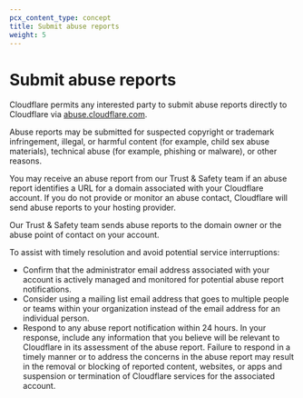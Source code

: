```yaml
---
pcx_content_type: concept
title: Submit abuse reports
weight: 5
---
```


# Submit abuse reports

Cloudflare permits any interested party to submit abuse reports directly to Cloudflare via [abuse.cloudflare.com](https://abuse.cloudflare.com/). 

Abuse reports may be submitted for suspected copyright or trademark infringement, illegal, or harmful content (for example, child sex abuse materials), technical abuse (for example, phishing or malware), or other reasons. 

You may receive an abuse report from our Trust & Safety team if an abuse report identifies a URL for a domain associated with your Cloudflare account. If you do not provide or monitor an abuse contact, Cloudflare will send abuse reports to your hosting provider.

Our Trust & Safety team sends abuse reports to the domain owner or the abuse point of contact on your account.

To assist with timely resolution and avoid potential service interruptions:

* Confirm that the administrator email address associated with your account is actively managed and monitored for potential abuse report notifications.
* Consider using a mailing list email address that goes to multiple people or teams within your organization instead of the email address for an individual person.
* Respond to any abuse report notification within 24 hours. In your response, include any information that you believe will be relevant to Cloudflare in its assessment of the abuse report. Failure to respond in a timely manner or to address the concerns in the abuse report may result in the removal or blocking of reported content, websites, or apps and suspension or termination of Cloudflare services for the associated account.